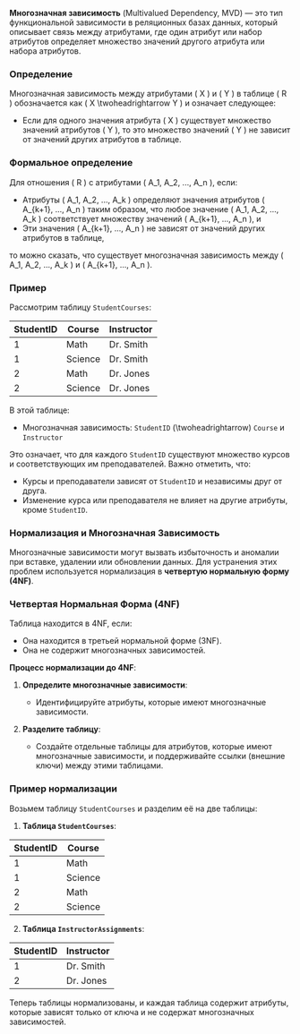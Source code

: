 
**Многозначная зависимость** (Multivalued Dependency, MVD) — это тип функциональной зависимости в реляционных базах данных, который описывает связь между атрибутами, где один атрибут или набор атрибутов определяет множество значений другого атрибута или набора атрибутов.

### Определение

Многозначная зависимость между атрибутами \( X \) и \( Y \) в таблице \( R \) обозначается как \( X \twoheadrightarrow Y \) и означает следующее:

- Если для одного значения атрибута \( X \) существует множество значений атрибутов \( Y \), то это множество значений \( Y \) не зависит от значений других атрибутов в таблице.

### Формальное определение

Для отношения \( R \) с атрибутами \( A_1, A_2, ..., A_n \), если:

- Атрибуты \( A_1, A_2, ..., A_k \) определяют значения атрибутов \( A_{k+1}, ..., A_n \) таким образом, что любое значение \( A_1, A_2, ..., A_k \) соответствует множеству значений \( A_{k+1}, ..., A_n \), и
- Эти значения \( A_{k+1}, ..., A_n \) не зависят от значений других атрибутов в таблице,

то можно сказать, что существует многозначная зависимость между \( A_1, A_2, ..., A_k \) и \( A_{k+1}, ..., A_n \).

### Пример

Рассмотрим таблицу `StudentCourses`:

| StudentID | Course    | Instructor |
|-----------|-----------|------------|
| 1         | Math      | Dr. Smith  |
| 1         | Science   | Dr. Smith  |
| 2         | Math      | Dr. Jones  |
| 2         | Science   | Dr. Jones  |

В этой таблице:

- Многозначная зависимость: `StudentID` \(\twoheadrightarrow\) `Course` и `Instructor`

Это означает, что для каждого `StudentID` существуют множество курсов и соответствующих им преподавателей. Важно отметить, что:

- Курсы и преподаватели зависят от `StudentID` и независимы друг от друга.
- Изменение курса или преподавателя не влияет на другие атрибуты, кроме `StudentID`.

### Нормализация и Многозначная Зависимость

Многозначные зависимости могут вызвать избыточность и аномалии при вставке, удалении или обновлении данных. Для устранения этих проблем используется нормализация в **четвертую нормальную форму (4NF)**.

### Четвертая Нормальная Форма (4NF)

Таблица находится в 4NF, если:

- Она находится в третьей нормальной форме (3NF).
- Она не содержит многозначных зависимостей.

**Процесс нормализации до 4NF**:

1. **Определите многозначные зависимости**:
   - Идентифицируйте атрибуты, которые имеют многозначные зависимости.

2. **Разделите таблицу**:
   - Создайте отдельные таблицы для атрибутов, которые имеют многозначные зависимости, и поддерживайте ссылки (внешние ключи) между этими таблицами.

### Пример нормализации

Возьмем таблицу `StudentCourses` и разделим её на две таблицы:

1. **Таблица `StudentCourses`**:

| StudentID | Course   |
|-----------|----------|
| 1         | Math     |
| 1         | Science  |
| 2         | Math     |
| 2         | Science  |

2. **Таблица `InstructorAssignments`**:

| StudentID | Instructor |
|-----------|------------|
| 1         | Dr. Smith  |
| 2         | Dr. Jones  |

Теперь таблицы нормализованы, и каждая таблица содержит атрибуты, которые зависят только от ключа и не содержат многозначных зависимостей.